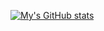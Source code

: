 [![My's GitHub stats](https://github-readme-stats.vercel.app/api?username=ccccccmd)](https://github.com/anuraghazra/github-readme-stats)
